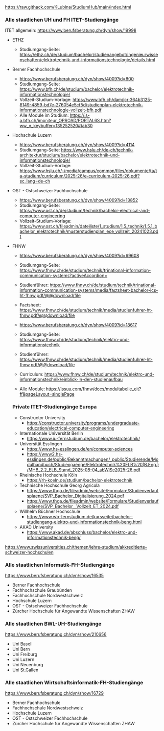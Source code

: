 https://raw.githack.com/KLubina/StudiumHub/main/index.html

### Alle staatlichen UH und FH ITET-Studiengänge
ITET allgemein: https://www.berufsberatung.ch/dyn/show/19998

- ETHZ
  - Studiumgang-Seite: https://ethz.ch/de/studium/bachelor/studienangebot/ingenieurwissenschaften/elektrotechnik-und-informationstechnologie/details.html
    
- Berner Fachhochschule
  - https://www.berufsberatung.ch/dyn/show/4009?id=800
  - Studiumgang-Seite: https://www.bfh.ch/de/studium/bachelor/elektrotechnik-informationstechnologie/
  - Vollzeit-Studium-Vorlage: https://www.bfh.ch/dam/jcr:364b3125-8149-4859-bd7e-276054e5cf5d/studienplan-elektrotechnik-informationstechnologie-vollzeit-bfh.pdf
  - Alle Module im Studium: https://is-a.bfh.ch/imoniteur_OPROAD/PORTAL6S.htm?ww_n_keybuffer=135252520#tab30
    
- Hochschule Luzern
  - https://www.berufsberatung.ch/dyn/show/4009?id=4114
  - Studiumgang-Seite: https://www.hslu.ch/de-ch/technik-architektur/studium/bachelor/elektrotechnik-und-informationstechnologie/
  - Vollzeit-Studium-Vorlage: https://www.hslu.ch/-/media/campus/common/files/dokumente/ta/ta-studium/curriculum/2025-26/e-curriculum-2025-26.pdf?sc_lang=de-ch
  
- OST - Ostschweizer Fachhochschule
  - https://www.berufsberatung.ch/dyn/show/4009?id=13852
  - Studiumgang-Seite: https://www.ost.ch/de/studium/technik/bachelor-electrical-and-computer-engineering
  - Vollzeit-Studium-Vorlage: https://www.ost.ch/fileadmin/dateiliste/1_studium/1.5_technik/1.5.1_bachelor_elektrotechnik/musterstudienplan_ece_vollzeit_20241023.pdf
    
- FHNW
  - https://www.berufsberatung.ch/dyn/show/4009?id=69608
  - Studiumgang-Seite: https://www.fhnw.ch/de/studium/technik/trinational-information-communication-systems?activeAccordion=
  - Studienführer: https://www.fhnw.ch/de/studium/technik/trinational-information-communication-systems/media/factsheet-bachelor-ics-ht-fhnw.pdf/@@download/file
  - Factsheet: https://www.fhnw.ch/de/studium/technik/media/studienfuhrer-ht-fhnw.pdf/@@download/file
    
  - https://www.berufsberatung.ch/dyn/show/4009?id=18617
  - Studiumgang-Seite: https://www.fhnw.ch/de/studium/technik/elektro-und-informationstechnik
  - Studienführer: https://www.fhnw.ch/de/studium/technik/media/studienfuhrer-ht-fhnw.pdf/@@download/file
  - Curriculum: https://www.fhnw.ch/de/studium/technik/elektro-und-informationstechnik/einblick-in-den-studienaufbau
  - Alle Module: https://issuu.com/fhnw/docs/modultabelle_eit?ff&pageLayout=singlePage
 
  ### Private ITET-Studiengänge Europa
  - Constructor University
    - https://constructor.university/programs/undergraduate-education/electrical-computer-engineering
  - Internationale Universität Berlin
    - https://www.iu-fernstudium.de/bachelor/elektrotechnik/
  - Universität Esslingen
    - https://www.hs-esslingen.de/en/computer-sciences
    - https://www2.hs-esslingen.de/public/Bekanntmachungen/_public/Studierende/Modulhandbuch/Studiengaenge/Elektrotechnik%20ELB%20(B.Eng.)/MHB_2.2_ELB_Stand_2025-08-04_abWiSe2025-26.pdf
  - Rheinische Hochschule Köln
    - https://rh-koeln.de/studium/bachelor-elektrotechnik
  - Technische Hochschule Georg Agricola
    - https://www.thga.de/fileadmin/website/Formulare/Studienverlaufsplaene/SVP_Bachelor_Digitalisierung_2024.pdf
    - https://www.thga.de/fileadmin/website/Formulare/Studienverlaufsplaene/SVP_Bachelor__Vollzeit_ET_2024.pdf
  - Willhelm Büchner Hochschule
    - https://www.wb-fernstudium.de/kursseite/bachelor-studiengang-elektro-und-informationstechnik-beng.html
  - AKAD University
    - https://www.akad.de/abschluss/bachelor/elektro-und-informationstechnik-beng/

https://www.swissuniversities.ch/themen/lehre-studium/akkreditierte-schweizer-hochschulen

### Alle staatlichen Informatik-FH-Studiengänge
https://www.berufsberatung.ch/dyn/show/16535
- Berner Fachhochschule
- Fachhochschule Graubünden
- Fachhochschule Nordwestschweiz
- Hochschule Luzern
- OST - Ostschweizer Fachhochschule
- Zürcher Hochschule für Angewandte Wissenschaften ZHAW

### Alle staatlichen BWL-UH-Studiengänge
https://www.berufsberatung.ch/dyn/show/210656
- Uni Basel
- Uni Bern
- Uni Freiburg
- Uni Luzern
- Uni Neuenburg
- Uni St.Gallen

### Alle staatlichen Wirtschaftsinformatik-FH-Studiengänge
https://www.berufsberatung.ch/dyn/show/16729
- Berner Fachhochschule
- Fachhochschule Nordwestschweiz
- Hochschule Luzern
- OST - Ostschweizer Fachhochschule
- Zürcher Hochschule für Angewandte Wissenschaften ZHAW
